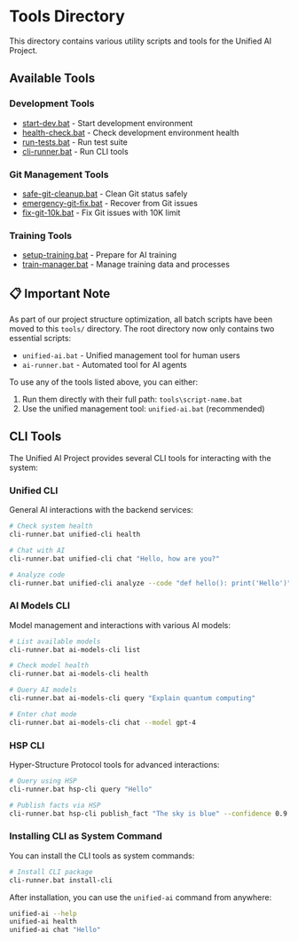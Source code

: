 # Tools Directory

This directory contains various utility scripts and tools for the Unified AI Project.

## Available Tools

### Development Tools
- [start-dev.bat](start-dev.bat) - Start development environment
- [health-check.bat](health-check.bat) - Check development environment health
- [run-tests.bat](run-tests.bat) - Run test suite
- [cli-runner.bat](cli-runner.bat) - Run CLI tools

### Git Management Tools
- [safe-git-cleanup.bat](safe-git-cleanup.bat) - Clean Git status safely
- [emergency-git-fix.bat](emergency-git-fix.bat) - Recover from Git issues
- [fix-git-10k.bat](fix-git-10k.bat) - Fix Git issues with 10K limit

### Training Tools
- [setup-training.bat](setup-training.bat) - Prepare for AI training
- [train-manager.bat](train-manager.bat) - Manage training data and processes

## 📋 Important Note

As part of our project structure optimization, all batch scripts have been moved to this `tools/` directory. 
The root directory now only contains two essential scripts:
- `unified-ai.bat` - Unified management tool for human users
- `ai-runner.bat` - Automated tool for AI agents

To use any of the tools listed above, you can either:
1. Run them directly with their full path: `tools\script-name.bat`
2. Use the unified management tool: `unified-ai.bat` (recommended)

## CLI Tools

The Unified AI Project provides several CLI tools for interacting with the system:

### Unified CLI
General AI interactions with the backend services:
```bash
# Check system health
cli-runner.bat unified-cli health

# Chat with AI
cli-runner.bat unified-cli chat "Hello, how are you?"

# Analyze code
cli-runner.bat unified-cli analyze --code "def hello(): print('Hello')"
```

### AI Models CLI
Model management and interactions with various AI models:
```bash
# List available models
cli-runner.bat ai-models-cli list

# Check model health
cli-runner.bat ai-models-cli health

# Query AI models
cli-runner.bat ai-models-cli query "Explain quantum computing"

# Enter chat mode
cli-runner.bat ai-models-cli chat --model gpt-4
```

### HSP CLI
Hyper-Structure Protocol tools for advanced interactions:
```bash
# Query using HSP
cli-runner.bat hsp-cli query "Hello"

# Publish facts via HSP
cli-runner.bat hsp-cli publish_fact "The sky is blue" --confidence 0.9
```

### Installing CLI as System Command
You can install the CLI tools as system commands:
```bash
# Install CLI package
cli-runner.bat install-cli
```

After installation, you can use the `unified-ai` command from anywhere:
```bash
unified-ai --help
unified-ai health
unified-ai chat "Hello"
```